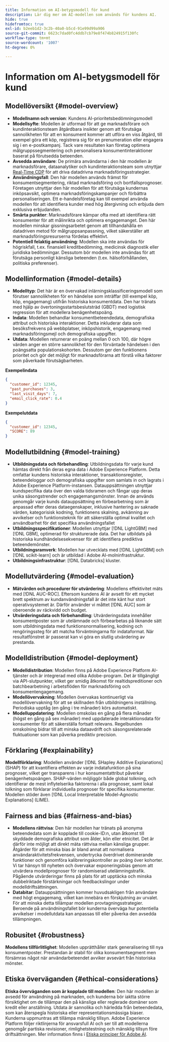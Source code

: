 ```yaml
---
title: Information om AI-betygsmodell för kund
description: Lär dig mer om AI-modellen som används för kundens AI.
hide: true
hidefromtoc: true
exl-id: b2eeb1d2-3c2b-40a0-b5cd-91e99d99a906
source-git-commit: 6623c7dad0fc4ddb7cb79e8f474b824915f130fc
workflow-type: tm+mt
source-wordcount: '1007'
ht-degree: 0%

---
```


# Information om AI-betygsmodell för kund

## Modellöversikt {#model-overview}

* **Modellnamn och version**: Kundens AI-prioritetsbedömningsmodell
* **Modellsyfte**: Modellen är utformad för att ge marknadsförare och kundinteraktionsteam åtgärdbara insikter genom att förutsäga sannolikheten för att en konsument kommer att utföra en viss åtgärd, till exempel göra ett köp, registrera sig för en prenumeration eller engagera sig i en e-postkampanj. Tack vare resultaten kan företag optimera målgruppssegmentering och personalisera konsumentinteraktioner baserat på förutsedda beteenden.
* **Avsedda användare**: De primära användarna i den här modellen är marknadsförare, dataanalytiker och kundinteraktionsteam som utnyttjar [Real-Time CDP](../../../rtcdp/home.md) för att driva datadrivna marknadsföringsstrategier.
* **Användningsfall**: Den här modellen används främst för konsumentsegmentering, riktad marknadsföring och bortfallsprognoser. Företagen utnyttjar den här modellen för att förutsäga kundernas inköpsavsikt, optimera marknadsföringskampanjer och förbättra personaliseringen. Ett e-handelsföretag kan till exempel använda modellen för att identifiera kunder med hög återgivning och erbjuda dem exklusiva erbjudanden.
* **Smärta punkter**: Marknadsförare kämpar ofta med att identifiera rätt konsumenter för att målinrikta och optimera engagemanget. Den här modellen minskar gissningsarbetet genom att tillhandahålla en datadriven metod för målgruppsanpassning, vilket säkerställer att marknadsföringsresurserna fördelas effektivt.
* **Potentiell felaktig användning**: Modellen ska inte användas för högriskfall, t.ex. finansiell kreditbedömning, medicinsk diagnostik eller juridiska bedömningar. Dessutom bör modellen inte användas för att förutsäga personligt känsliga beteenden (t.ex. hälsoförhållanden, politiska preferenser).

## Modellinformation {#model-details}

* **Modelltyp**: Det här är en övervakad inlärningsklassificeringsmodell som förutser sannolikheten för en händelse som inträffar (till exempel köp, köp, engagemang) utifrån historiska konsumentdata. Den har tränats med hjälp av övertoningsstartsbeslutsträd (GBDT) med logistisk regression för att modellera benägenhetspoäng.
* **Indata**: Modellen behandlar konsumentbeteendedata, demografiska attribut och historiska interaktioner. Detta inkluderar data som besöksfrekvens på webbplatser, inköpshistorik, engagemang med marknadsföringsmejl och demografiska uppgifter.
* **Utdata**: Modellen returnerar en poäng mellan 0 och 100, där högre värden anger en större sannolikhet för den förväntade händelsen i den poängsatta populationskohorten. Dessutom ger den funktionens prioritet och gör det möjligt för marknadsförarna att förstå vilka faktorer som påverkade förutsägbarheten.

**Exempelindata**

```json
{ 
  "customer_id": 12345, 
  "past_purchases": 3, 
  "last_visit_days": 7,
  "email_click_rate": 0.4 
}
```

**Exempelutdata**

```json
{ 
  "customer_id": 12345,
  "SCORE": 89 
}
```

## Modellutbildning {#model-training}

* **Utbildningsdata och förbehandling**: Utbildningsdata för varje kund hämtas direkt från deras egna data i Adobe Experience Platform. Detta omfattar kundens historiska interaktioner, transaktionsregister, beteendeloggar och demografiska uppgifter som samlats in och lagrats i Adobe Experience Platform-instansen. Datauppsättningen utnyttjar kundspecifika data över den valda tidsramen och fångar upp deras unika säsongstrender och engagemangsmönster. Innan de används genomgår varje kunds datauppsättning en förbearbetning som är anpassad efter deras dataegenskaper, inklusive hantering av saknade värden, kategorisisk kodning, funktionens skalning, avkänning av avvikelser och funktionsteknik för att säkerställa optimal kvalitet och användbarhet för det specifika användningsfallet
* **Utbildningsspecifikationer**: Modellen utnyttjar [!DNL LightGBM] med [!DNL GBM], optimerad för strukturerade data. Det har utbildats på historiska kundhändelsesekvenser för att identifiera prediktiva beteendemönster.
* **Utbildningsramverk**: Modellen har utvecklats med [!DNL LightGBM] och [!DNL scikit-learn] och är utbildad i Adobe AI-molninfrastruktur.
* **Utbildningsinfrastruktur**: [!DNL Databricks] kluster.

## Modellutvärdering {#model-evaluation}

* **Mätvärden och procedurer för utvärdering**: Modellens effektivitet mäts med [!DNL AUC-ROC]. Eftersom kundens AI är avsett för ett mycket brett spektrum av kundanvändningsfall är det inte känt hur stort operativsystemet är. Därför använder vi måttet [!DNL AUC] som är oberoende av räckvidd och budget.
* **Utvärderingsdata och förbehandling**: Utvärderingsdata innehåller konsumentposter som är utelämnade och förbearbetas på liknande sätt som utbildningsdata med funktionsnormalisering, kodning och rengöringssteg för att matcha förväntningarna för indataformat. När resultatfönstret är passerat kan vi göra en slutlig utvärdering av prestanda.

## Modelldistribution {#model-deployment}

* **Modelldistribution**: Modellen finns på Adobe Experience Platform AI-tjänster och är integrerad med olika Adobe-program. Det är tillgängligt via API-slutpunkter, vilket ger smidig åtkomst för realtidspreditioner och batchbearbetning i arbetsflöden för marknadsföring och konsumentengagemang.
* **Modellövervakning**: Modellen övervakas kontinuerligt via modellövervakning för att se skillnaden från utbildningens inställning. Periodiska upptåg (en gång i tre månader) körs automatiskt.
* **Modelluppdatering**: Modellen omskolas en gång på flera månader (högst en gång på sex månader) med uppdaterade interaktionsdata för konsumenter för att säkerställa fortsatt relevans. Regelbunden omskolning bidrar till att minska dataavdrift och säsongsrelaterade fluktuationer som kan påverka prediktiv precision.

## Förklaring {#explainability}

**Modellförklaring**: Modellen använder [!DNL SHapley Additive Explanations] (SHAP) för att kvantifiera effekten av varje indatafunktion på sina prognoser, vilket ger transparens i hur konsumentattribut påverkar benägenhetspoängen. SHAP-värden möjliggör både global tolkning, och identifierar de mest inflytelserika faktorerna i alla prognoser, samt lokal tolkning som förklarar individuella prognoser för specifika konsumenter. Modellen stöder även [!DNL Local Interpretable Model-Agnostic Explanations] (LIME).

## Fairness and bias {#fairness-and-bias}

* **Modellens rättvisa**: Den här modellen har tränats på anonyma beteendedata som är kopplade till cookie-ID:n, utan åtkomst till skyddade demografiska attribut som ålder, kön eller etnicitet. Det är därför inte möjligt att direkt mäta rättvisa mellan känsliga grupper. Åtgärder för att minska bias är bland annat att normalisera användaraktivitetsfrekvensen, undertrycka överdrivet dominerande funktioner och genomföra kalibreringskontroller av poäng över kohorter. Vi tar hänsyn till nyheten och övervakar exponeringsbias genom att utvärdera modellprognoser för randomiserad utelämningstrafik. Pågående utvärderingar finns på plats för att upptäcka och minska dubbelriktade förstärkningar och feedbackslingor under modelldriftsättningen.
* **Databitar**: Datauppsättningen kommer huvudsakligen från användare med högt engagemang, vilket kan innebära en förskjutning av urvalet. För att minska detta tillämpar modellen provtagningsstrategier. Beroende på användningsfallet bör kunderna överväga hur potentiella avvikelser i modellutdata kan anpassas till eller påverka den avsedda tillämpningen.

## Robusitet {#robustness}

**Modellens tillförlitlighet**: Modellen upprätthåller stark generalisering till nya konsumentposter. Prestandan är stabil för olika konsumentsegment men försämras något när användarbeteendet avviker avsevärt från historiska mönster.

## Etiska överväganden {#ethical-considerations}

**Etiska överväganden som är kopplade till modellen**: Den här modellen är avsedd för användning på marknaden, och kunderna bör iaktta större försiktighet om de tillämpar den på känsliga eller reglerade domäner som kredit eller anställning. Utdata är sannolika och härledda från beteendedata, som kan återspegla historiska eller representationsmässiga biaser. Kunderna uppmuntras att tillämpa mänsklig tillsyn. Adobe Experience Platform följer riktlinjerna för ansvarsfull AI och ser till att modellerna genomgår partiska revisioner, rimlighetstestning och mänsklig tillsyn före driftsättningen. Mer information finns i [Etiska principer för Adobe AI](https://www.adobe.com/content/dam/cc/en/ai-ethics/pdfs/Adobe-AI-Ethics-Principles.pdf?msockid=0d85c8269eb36f0801d0ddb49fd16ebc).